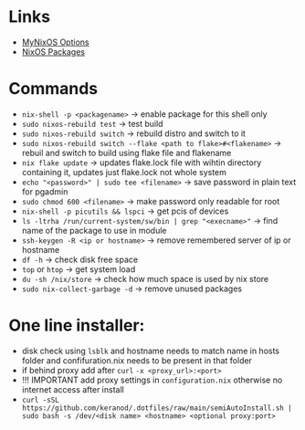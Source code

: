# Links

- [MyNixOS Options](https://mynixos.com)
- [NixOS Packages](https://search.nixos.org/packages)

# Commands

- `nix-shell -p <packagename>` -> enable package for this shell only
- `sudo nixos-rebuild test` -> test build
- `sudo nixos-rebuild switch` -> rebuild distro and switch to it
- `sudo nixos-rebuild switch --flake <path to flake>#<flakename>` -> rebuil and switch to build using flake file and flakename
- `nix flake update` -> updates flake.lock file with wihtin directory containing it, updates just flake.lock not whole system
- `echo "<password>" | sudo tee <filename>` -> save password in plain text for pgadmin
- `sudo chmod 600 <filename>` -> make password only readable for root
- `nix-shell -p picutils && lspci` -> get pcis of devices
- `ls -ltrha /run/current-system/sw/bin | grep "<execname>"` -> find name of the package to use in module
- `ssh-keygen -R <ip or hostname>` -> remove remembered server of ip or hostname
- `df -h` -> check disk free space
- `top` or `htop` -> get system load
- `du -sh /nix/store` -> check how much space is used by nix store
- `sudo nix-collect-garbage -d` -> remove unused packages

# One line installer:

- disk check using `lsblk` and hostname needs to match name in hosts folder and confifuration.nix needs to be present in that folder
- if behind proxy add after `curl` `-x <proxy_url>:<port>`
- !!! IMPORTANT add proxy settings in `configuration.nix` otherwise no internet access after install
- `curl -sSL https://github.com/keranod/.dotfiles/raw/main/semiAutoInstall.sh | sudo bash -s /dev/<disk name> <hostname> <optional proxy:port>`
